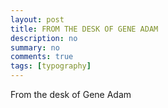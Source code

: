 ```yaml
---
layout: post
title: FROM THE DESK OF GENE ADAM
description: no
summary: no
comments: true
tags: [typography]
---
```


From the desk of Gene Adam

